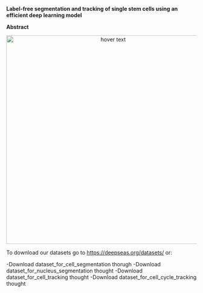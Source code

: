 **Label-free segmentation and tracking of single stem cells using an efficient deep learning model**

**Abstract**


<p align="center">
  <img src="docs/Fig1.png" width="550" title="hover text">
</p>


To download our datasets go to https://deepseas.org/datasets/ or:

-Download dataset_for_cell_segmentation thorugh
-Download dataset_for_nucleus_segmentation thought
-Download dataset_for_cell_tracking thought
-Download dataset_for_cell_cycle_tracking thought